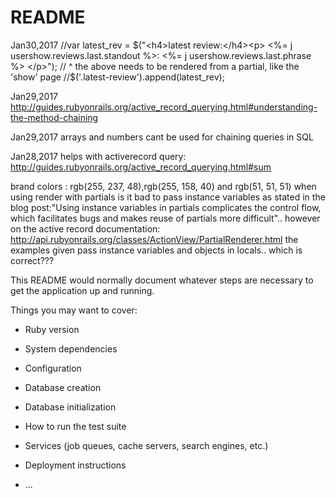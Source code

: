 # README
Jan30,2017
//var latest_rev = $("<h4>latest review:</h4><p> <%= j usershow.reviews.last.standout %>: <%= j usershow.reviews.last.phrase  %> </p>");
// ^ the above needs to be rendered from a partial, like the 'show' page
//$('.latest-review').append(latest_rev);

Jan29,2017
http://guides.rubyonrails.org/active_record_querying.html#understanding-the-method-chaining

Jan29,2017
arrays and numbers cant be used for chaining queries in SQL

Jan28,2017
helps with activerecord query:
http://guides.rubyonrails.org/active_record_querying.html#sum


brand colors : rgb(255, 237, 48),rgb(255, 158, 40) and rgb(51, 51, 51)
when using render with partials is it bad to pass instance variables as stated in the blog post:"Using instance variables in partials complicates the control flow, which facilitates bugs and makes reuse of partials more difficult".. however on the active record documentation:
        http://api.rubyonrails.org/classes/ActionView/PartialRenderer.html
    the examples given pass instance variables and objects in locals.. which is correct???

This README would normally document whatever steps are necessary to get the
application up and running.

Things you may want to cover:

* Ruby version

* System dependencies

* Configuration

* Database creation

* Database initialization

* How to run the test suite

* Services (job queues, cache servers, search engines, etc.)

* Deployment instructions

* ...

